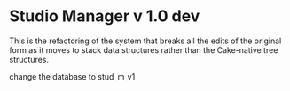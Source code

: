 # Studio Manager v 1.0 dev

This is the refactoring of the system that breaks all the edits of the 
original form as it moves to stack data structures rather than the 
Cake-native tree structures.

change the database to stud_m_v1
